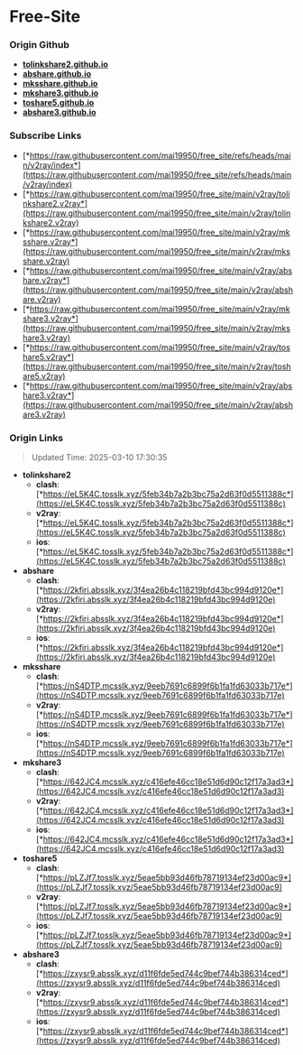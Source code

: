 # Free-Site

### Origin Github

- [**tolinkshare2.github.io**](https://github.com/tolinkshare2/tolinkshare2.github.io)
- [**abshare.github.io**](https://github.com/abshare/abshare.github.io)
- [**mksshare.github.io**](https://github.com/mksshare/mksshare.github.io)
- [**mkshare3.github.io**](https://github.com/mkshare3/mkshare3.github.io)
- [**toshare5.github.io**](https://github.com/toshare5/toshare5.github.io)
- [**abshare3.github.io**](https://github.com/abshare3/abshare3.github.io)

### Subscribe Links

- [*https://raw.githubusercontent.com/mai19950/free_site/refs/heads/main/v2ray/index*](https://raw.githubusercontent.com/mai19950/free_site/refs/heads/main/v2ray/index)
- [*https://raw.githubusercontent.com/mai19950/free_site/main/v2ray/tolinkshare2.v2ray*](https://raw.githubusercontent.com/mai19950/free_site/main/v2ray/tolinkshare2.v2ray)
- [*https://raw.githubusercontent.com/mai19950/free_site/main/v2ray/mksshare.v2ray*](https://raw.githubusercontent.com/mai19950/free_site/main/v2ray/mksshare.v2ray)
- [*https://raw.githubusercontent.com/mai19950/free_site/main/v2ray/abshare.v2ray*](https://raw.githubusercontent.com/mai19950/free_site/main/v2ray/abshare.v2ray)
- [*https://raw.githubusercontent.com/mai19950/free_site/main/v2ray/mkshare3.v2ray*](https://raw.githubusercontent.com/mai19950/free_site/main/v2ray/mkshare3.v2ray)
- [*https://raw.githubusercontent.com/mai19950/free_site/main/v2ray/toshare5.v2ray*](https://raw.githubusercontent.com/mai19950/free_site/main/v2ray/toshare5.v2ray)
- [*https://raw.githubusercontent.com/mai19950/free_site/main/v2ray/abshare3.v2ray*](https://raw.githubusercontent.com/mai19950/free_site/main/v2ray/abshare3.v2ray)

### Origin Links

> Updated Time: 2025-03-10 17:30:35

- **tolinkshare2**
  - **clash**: [*https://eL5K4C.tosslk.xyz/5feb34b7a2b3bc75a2d63f0d5511388c*](https://eL5K4C.tosslk.xyz/5feb34b7a2b3bc75a2d63f0d5511388c)
  - **v2ray**: [*https://eL5K4C.tosslk.xyz/5feb34b7a2b3bc75a2d63f0d5511388c*](https://eL5K4C.tosslk.xyz/5feb34b7a2b3bc75a2d63f0d5511388c)
  - **ios**: [*https://eL5K4C.tosslk.xyz/5feb34b7a2b3bc75a2d63f0d5511388c*](https://eL5K4C.tosslk.xyz/5feb34b7a2b3bc75a2d63f0d5511388c)
- **abshare**
  - **clash**: [*https://2kfiri.absslk.xyz/3f4ea26b4c118219bfd43bc994d9120e*](https://2kfiri.absslk.xyz/3f4ea26b4c118219bfd43bc994d9120e)
  - **v2ray**: [*https://2kfiri.absslk.xyz/3f4ea26b4c118219bfd43bc994d9120e*](https://2kfiri.absslk.xyz/3f4ea26b4c118219bfd43bc994d9120e)
  - **ios**: [*https://2kfiri.absslk.xyz/3f4ea26b4c118219bfd43bc994d9120e*](https://2kfiri.absslk.xyz/3f4ea26b4c118219bfd43bc994d9120e)
- **mksshare**
  - **clash**: [*https://nS4DTP.mcsslk.xyz/9eeb7691c6899f6b1fa1fd63033b717e*](https://nS4DTP.mcsslk.xyz/9eeb7691c6899f6b1fa1fd63033b717e)
  - **v2ray**: [*https://nS4DTP.mcsslk.xyz/9eeb7691c6899f6b1fa1fd63033b717e*](https://nS4DTP.mcsslk.xyz/9eeb7691c6899f6b1fa1fd63033b717e)
  - **ios**: [*https://nS4DTP.mcsslk.xyz/9eeb7691c6899f6b1fa1fd63033b717e*](https://nS4DTP.mcsslk.xyz/9eeb7691c6899f6b1fa1fd63033b717e)
- **mkshare3**
  - **clash**: [*https://642JC4.mcsslk.xyz/c416efe46cc18e51d6d90c12f17a3ad3*](https://642JC4.mcsslk.xyz/c416efe46cc18e51d6d90c12f17a3ad3)
  - **v2ray**: [*https://642JC4.mcsslk.xyz/c416efe46cc18e51d6d90c12f17a3ad3*](https://642JC4.mcsslk.xyz/c416efe46cc18e51d6d90c12f17a3ad3)
  - **ios**: [*https://642JC4.mcsslk.xyz/c416efe46cc18e51d6d90c12f17a3ad3*](https://642JC4.mcsslk.xyz/c416efe46cc18e51d6d90c12f17a3ad3)
- **toshare5**
  - **clash**: [*https://pLZJf7.tosslk.xyz/5eae5bb93d46fb78719134ef23d00ac9*](https://pLZJf7.tosslk.xyz/5eae5bb93d46fb78719134ef23d00ac9)
  - **v2ray**: [*https://pLZJf7.tosslk.xyz/5eae5bb93d46fb78719134ef23d00ac9*](https://pLZJf7.tosslk.xyz/5eae5bb93d46fb78719134ef23d00ac9)
  - **ios**: [*https://pLZJf7.tosslk.xyz/5eae5bb93d46fb78719134ef23d00ac9*](https://pLZJf7.tosslk.xyz/5eae5bb93d46fb78719134ef23d00ac9)
- **abshare3**
  - **clash**: [*https://zxysr9.absslk.xyz/d11f6fde5ed744c9bef744b386314ced*](https://zxysr9.absslk.xyz/d11f6fde5ed744c9bef744b386314ced)
  - **v2ray**: [*https://zxysr9.absslk.xyz/d11f6fde5ed744c9bef744b386314ced*](https://zxysr9.absslk.xyz/d11f6fde5ed744c9bef744b386314ced)
  - **ios**: [*https://zxysr9.absslk.xyz/d11f6fde5ed744c9bef744b386314ced*](https://zxysr9.absslk.xyz/d11f6fde5ed744c9bef744b386314ced)
